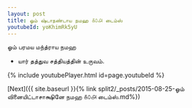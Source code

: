 ```yaml
---
layout: post
title: ஓம் ஷ்டாநண்டாய நமஹ ௧௦௮ டைம்ஸ்
youtubeId: yoKhimRk5yU
---
```

 
 
 ஓம் பரமய மந்த்ராய நமஹ  
 
 -  யார் தத்துவ சத்தியத்தின் உருவம். 
 
  
 
  
 
 
 
 
 
 


{% include youtubePlayer.html id=page.youtubeId %}
 
[Next]({{ site.baseurl }}{% link  split2/_posts/2015-08-25-ஓம் வினையிட்டாசாக்ஷினே நமஹ ௧௦௮ டைம்ஸ்.md%})
 
